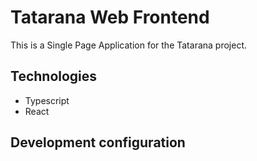# Tatarana Web Frontend
This is a Single Page Application for the Tatarana project.

## Technologies
* Typescript
* React

## Development configuration
